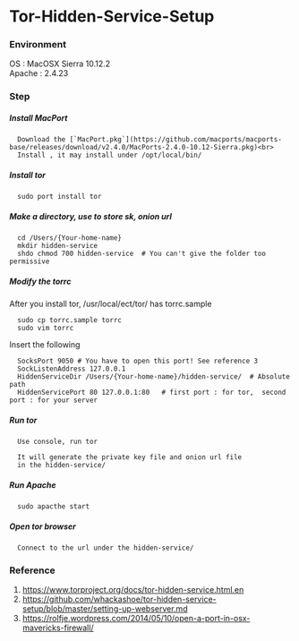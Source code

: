 # Tor-Hidden-Service-Setup

### Environment
OS : MacOSX Sierra 10.12.2 <br>
Apache : 2.4.23

### Step
##### Install MacPort
```
  Download the [`MacPort.pkg`](https://github.com/macports/macports-base/releases/download/v2.4.0/MacPorts-2.4.0-10.12-Sierra.pkg)<br>
  Install , it may install under /opt/local/bin/
```

##### Install tor
```
  sudo port install tor
```

##### Make a directory, use to store sk, onion url
```
  cd /Users/{Your-home-name}
  mkdir hidden-service
  shdo chmod 700 hidden-service  # You can't give the folder too permissive
```
##### Modify the torrc

  After you install tor, /usr/local/ect/tor/ has torrc.sample
```
  sudo cp torrc.sample torrc
  sudo vim torrc
```
  Insert the following
```
  SocksPort 9050 # You have to open this port! See reference 3
  SockListenAddress 127.0.0.1
  HiddenServiceDir /Users/{Your-home-name}/hidden-service/  # Absolute path
  HiddenServicePort 80 127.0.0.1:80   # first port : for tor,  second port : for your server
```
##### Run tor
``` 
  Use console, run tor
  
  It will generate the private key file and onion url file
  in the hidden-service/
```
##### Run Apache
```
  sudo apacthe start
```

##### Open tor browser
```
  Connect to the url under the hidden-service/
```

### Reference
1. https://www.torproject.org/docs/tor-hidden-service.html.en
2. https://github.com/whackashoe/tor-hidden-service-setup/blob/master/setting-up-webserver.md
3. https://rolfje.wordpress.com/2014/05/10/open-a-port-in-osx-mavericks-firewall/
